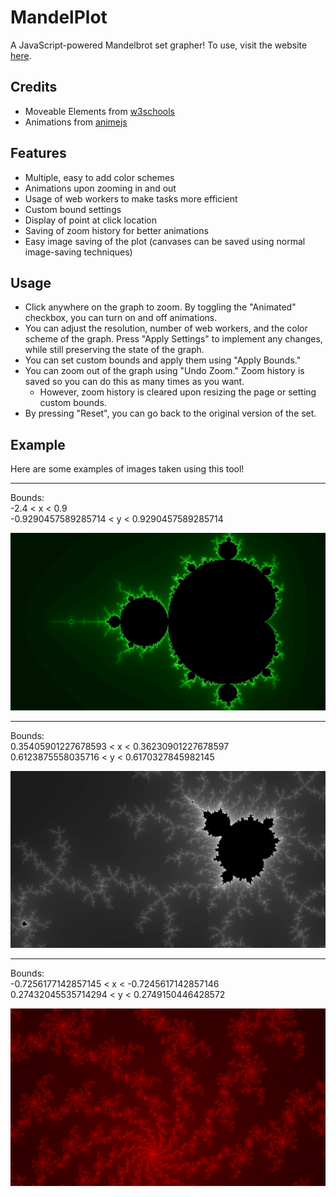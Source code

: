 # MandelPlot
A JavaScript-powered Mandelbrot set grapher! To use, visit the website [here](https://vivaansinghvi07.github.io/mandelplot/).

## Credits 
- Moveable Elements from [w3schools](https://www.w3schools.com/howto/howto_js_draggable.asp)
- Animations from [animejs](https://animejs.com)

## Features
- Multiple, easy to add color schemes
- Animations upon zooming in and out
- Usage of web workers to make tasks more efficient
- Custom bound settings
- Display of point at click location
- Saving of zoom history for better animations
- Easy image saving of the plot (canvases can be saved using normal image-saving techniques)

## Usage
- Click anywhere on the graph to zoom. By toggling the "Animated" checkbox, you can turn on and off animations. 
- You can adjust the resolution, number of web workers, and the color scheme of the graph. Press "Apply Settings" to implement any changes, while still preserving the state of the graph.
- You can set custom bounds and apply them using "Apply Bounds."
- You can zoom out of the graph using "Undo Zoom." Zoom history is saved so you can do this as many times as you want.
    - However, zoom history is cleared upon resizing the page or setting custom bounds.
- By pressing "Reset", you can go back to the original version of the set.

## Example
Here are some examples of images taken using this tool!

<hr>

Bounds: <br>
-2.4 < x < 0.9 <br>
-0.9290457589285714 < y < 0.9290457589285714

![Full Set](imgs/full.png)
<hr>

Bounds: <br>
0.35405901227678593 < x < 0.36230901227678597 <br>
0.6123875558035716 < y < 0.6170327845982145

![Zoom 1](imgs/zoom-black.png)

<hr>

Bounds: <br>
-0.7256177142857145 < x < -0.7245617142857146 <br>
0.27432045535714294 < y < 0.2749150446428572

![Zoom 2](imgs/zoom-red.png)